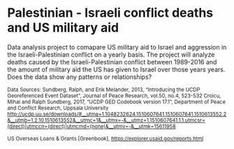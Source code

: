 # Palestinian - Israeli conflict deaths and US military aid

Data analysis project to comapare US military aid to Israel and aggression in the Israeli-Palestinian conflict on a yearly basis. The project will analyze deaths caused by the Israeli-Palestinian conflict between 1989-2016 and the amount of military aid the US has given to Israel over those years years. Does the data show any patterns or relationships?

<small>Data Sources: 
Sundberg, Ralph, and Erik Melander, 2013, “Introducing the UCDP Georeferenced Event Dataset”, Journal of Peace Research, vol.50, no.4, 523-532
Croicu, Mihai and Ralph Sundberg, 2017, “UCDP GED Codebook version 17.1”, Department of Peace and Conflict Research, Uppsala University
http://ucdp.uu.se/downloads/#__utma=1.1048232624.1510607641.1510607641.1510613552.2&__utmb=1.2.10.1510613552&__utmc=1&__utmx=-&__utmz=1.1510607641.1.1.utmcsr=(direct)|utmccn=(direct)|utmcmd=(none)&__utmv=-&__utmk=15611958

US Overseas Loans & Grants [Greenbook], https://explorer.usaid.gov/reports.html</small> 

